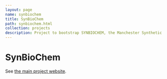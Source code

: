 ```yaml
---
layout: page
name: synbiochem
title: SynBioChem
path: synbiochem.html
collection: projects
description: Project to bootstrap SYNBIOCHEM, the Manchester Synthetic Biology Research Centre for Fine and Specialty Chemicals
---
```


# SynBioChem

See [the main project website](http://synbiochem.co.uk/).
